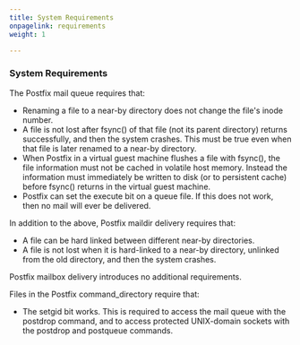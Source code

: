 ```yaml
---
title: System Requirements
onpagelink: requirements
weight: 1

---
```


### System Requirements

The Postfix mail queue requires that:

- Renaming a file to a near-by directory does not change the file's inode number.
- A file is not lost after fsync() of that file (not its parent directory) returns successfully, and then the system crashes. This must be true even when that file is later renamed to a near-by directory.
- When Postfix in a virtual guest machine flushes a file with fsync(), the file information must not be cached in volatile host memory. Instead the information must immediately be written to disk (or to persistent cache) before fsync() returns in the virtual guest machine.
- Postfix can set the execute bit on a queue file. If this does not work, then no mail will ever be delivered.
 
In addition to the above, Postfix maildir delivery requires that:

- A file can be hard linked between different near-by directories.
- A file is not lost when it is hard-linked to a near-by directory, unlinked from the old directory, and then the system crashes.
 
Postfix mailbox delivery introduces no additional requirements.

Files in the Postfix command\_directory require that:

- The setgid bit works. This is required to access the mail queue with the postdrop command, and to access protected UNIX-domain sockets with the postdrop and postqueue commands.
 